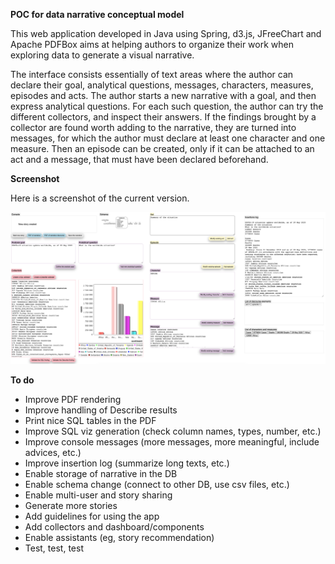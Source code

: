 **POC for data narrative conceptual model** 

This web application developed in Java using Spring, d3.js, JFreeChart and Apache PDFBox aims at helping authors to organize their work when  exploring data to generate a visual narrative. 

The interface consists essentially of text areas where the author can declare their goal, analytical questions, messages, characters, measures, episodes and acts. The author starts a new narrative with a goal, and then express analytical questions.
For each such question, the author can try the different collectors, and inspect their answers. If the findings brought by a collector are found worth adding to the narrative, they are turned into messages, for which the author must declare at least one character and one measure. Then an episode can be created, only if it can be attached to an act and a message, that must have been declared beforehand.

**Screenshot** 

Here is a screenshot of the current version.

![screenshot](/images/screenshot-A1E2.png)


**To do**

- Improve PDF rendering
- Improve handling of Describe results
- Print nice SQL tables in the PDF
- Improve SQL viz generation (check column names, types, number, etc.)
- Improve console messages (more messages, more meaningful, include advices, etc.)
- Improve insertion log (summarize long texts, etc.)
- Enable storage of narrative in the DB
- Enable schema change (connect to other DB, use csv files, etc.)
- Enable multi-user and story sharing
- Generate more stories
- Add guidelines for using the app
- Add collectors and dashboard/components
- Enable assistants (eg, story recommendation)
- Test, test, test
